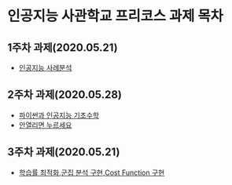 # 인공지능 사관학교 프리코스 과제 목차

## 1주차 과제(2020.05.21)

 + [인공지능 사례분석](1주차과제.ipynb)
 
## 2주차 과제(2020.05.28)
 
 + [파이썬과 인공지능 기초수학](2주차과제.ipynb)
  + [안열리면 누르세요](https://nbviewer.jupyter.org/github/aga159/aga159.github.io/blob/master/2%E1%84%8C%E1%85%AE%E1%84%8E%E1%85%A1%E1%84%80%E1%85%AA%E1%84%8C%E1%85%A6.ipynb)
## 3주차 과제(2020.05.21)

+ [학습률 최적화,군집 분석 구현,Cost Function 구현](3주차_과제.ipynb)
